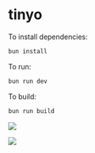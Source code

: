 # tinyo

To install dependencies:

```bash
bun install
```

To run:

```bash
bun run dev
```

To build:

```bash
bun run build
```

![](public/Screenshot-light.png)

![](public/Screenshot-dark.png)
